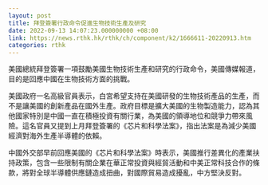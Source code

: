 ```yaml
---
layout: post
title: 拜登簽署行政命令促進生物技術生產及研究
date: 2022-09-13 14:07:23.000000000 +08:00
link: https://news.rthk.hk/rthk/ch/component/k2/1666611-20220913.htm
categories: rthk
---
```


美國總統拜登簽署一項鼓勵美國生物技術生產和研究的行政命令，美國傳媒報道，目的是回應中國在生物技術方面的挑戰。

美國政府一名高級官員表示，白宮希望支持在美國研發的生物技術產品的生產，而不是讓美國的創新產品在國外生產。政府目標是擴大美國的生物製造能力，認為其他國家特別是中國一直在積極投資有關行業，為美國的領導地位和競爭力帶來風險。這名官員又提到上月拜登簽署的《芯片和科學法案》，指出法案是為減少美國經濟對海外生產半導體的依賴。

中國外交部早前回應美國的《芯片和科學法案》時表示，美國推行差異化的產業扶持政策，包含一些限制有關企業在華正常投資與經貿活動和中美正常科技合作的條款，將對全球半導體供應鏈造成扭曲，對國際貿易造成擾亂，中方堅決反對。
